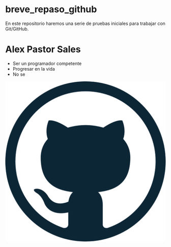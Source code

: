 # breve_repaso_github
En este repositorio haremos una serie de pruebas iniciales para trabajar con Git/GitHub.
<h1> Alex Pastor Sales </h1>
<ul>
	<li>Ser un programador competente</li>
	<li>Progresar en la vida</li>
	<li>No se</li>
</ul>
<img src="GitHub-Pastor.png"/>
